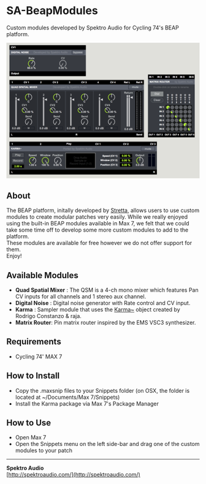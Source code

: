# SA-BeapModules
Custom modules developed by Spektro Audio for Cycling 74's BEAP platform.

![SA-BeapModules](/Images/SA-BEAP-Screenshot.png?raw=true)

## About
The BEAP platform, initally developed by [Stretta](http://www.stretta.com), allows users to use custom modules to create modular patches very easily. While we really enjoyed using the built-in BEAP modules available in Max 7, we felt that we could take some time off to develop some more custom modules to add to the platform.  
These modules are available for free however we do not offer support for them.  
Enjoy!

## Available Modules
* **Quad Spatial Mixer** : The QSM is a 4-ch mono mixer which features Pan CV inputs for all channels and 1 stereo aux channel.
* **Digital Noise** : Digital noise generator with Rate control and CV input.
* **Karma** : Sampler module that uses the [Karma~](https://github.com/rconstanzo/karma) object created by Rodrigo Constanzo & raja.
*  **Matrix Router**: Pin matrix router inspired by the EMS VSC3 synthesizer.

## Requirements

* Cycling 74' MAX 7

## How to Install

* Copy the .maxsnip files to your Snippets folder (on OSX, the folder is located at ~/Documents/Max 7/Snippets)
* Install the Karma package via Max 7's Package Manager

## How to Use

* Open Max 7
* Open the Snippets menu on the left side-bar and drag one of the custom modules to your patch

------------------------


**Spektro Audio**  
[http://spektroaudio.com/](http://spektroaudio.com/)
